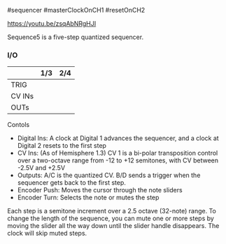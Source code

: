 #sequencer #masterClockOnCH1  #resetOnCH2 

https://youtu.be/zsqAbNRgHJI

Sequence5 is a five-step quantized sequencer.

### I/O

|        | 1/3 | 2/4 |
| ------ | :-: | :-: |
| TRIG   |     |     |
| CV INs |     |     |
| OUTs   |     |     |


Contols
* Digital Ins: A clock at Digital 1 advances the sequencer, and a clock at Digital 2 resets to the first step
* CV Ins: (As of Hemisphere 1.3) CV 1 is a bi-polar transposition control over a two-octave range from -12 to +12 semitones, with CV between -2.5V and +2.5V
* Outputs: A/C is the quantized CV. B/D sends a trigger when the sequencer gets back to the first step.
* Encoder Push: Moves the cursor through the note sliders
* Encoder Turn: Selects the note or mutes the step

Each step is a semitone increment over a 2.5 octave (32-note) range. To change the length of the sequence, you can mute one or more steps by moving the slider all the way down until the slider handle disappears. The clock will skip muted steps.